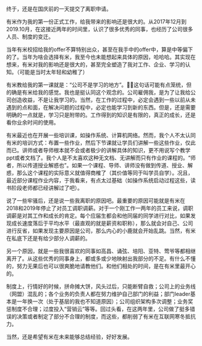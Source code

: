 终于，还是在国庆前的一天提交了离职申请。

有米作为我的第一份正式工作，给我带来的影响还是很大的。从2017年12月到2019.10月，在这接近两年的时间里，认识了很多优秀的同事，也经历了公司很多人员、制度的变迁。

当年有米校招给我的offer不算特别出众，甚至在我手中的offer中，算是中等偏下的了。当年为啥会选择有米，我至今也未能想起来具体的原因，哈哈哈。其实现在想来，有米对我的影响还是很大的，甚至完全塑造了我对工作、企业、学习的认知。（可能是当时太年轻和幼稚了）

有米教给我的第一课就是：“公司不是学习的地方”。这句话可能有点笼统，但的确是有米给我的感觉。我也是挺认同这个观念的。公司雇佣我，是为了让我给公司创造收益，不是让我学习的。当然，在工作的过程中，必定会遇到一些以前从未遇到的点和面，在解决问题的过程中，必定也能学习到新的东西。但是，还是需要明确的一点就是，学习只是附带的。工作得到的知识是有限的，真正的成长，还是看你业余时间的使用。

有米最近也在开展一些培训课，如操作系统、计算机网络。然而，我个人不太认同有米的培训方式：布置一些作业，然后下节课就让学员们讲解一些这些作业，仅此而已。讲师或者导师根本就不会或者极少的讲解具体的知识，更不用说写个教学ppt或者文档了。我个人是不太喜欢这种无文档、无讲解而只有作业的课程的。“师者，所以传道授业解惑也”。如果一个课程、导师、讲师没有做到传道、授业、解惑，那么这个课程的实际意义就值得商榷了（其价值等同于叫学员自学）。况且，最近部分课程作业内容，于我看来，有点太过基础（如操作系统启动过程这些，读书阶段老师都已经讲解过了吧）。

说了一些牢骚后，还是说一些我离职的原因吧。最重要的原因可能就是有米在2018和2019年停止了对员工调职调薪。对于一个刚工作一两年的员工来说，调职调薪是对其工作和成长的肯定。每个应届生都会和他同届的同学进行对比，如果发现成长速度落后于平均水平（最直观的就是薪资和职称），那么就会对自己、公司进行反省，如果发现主要原因是公司，那么内心的小鹿就会开始乱跳。当然，有米在私底下还是有给少部分人调薪的。

另一个原因，就是一些我很喜欢的同事如高昌、诵弦、培阳、亚特、莺爷等都相继离开了。从这些优秀的同事身上，都或多或少地映射出我部分的不足。有什么不懂的，努力无果后也可以很爽脆地请教他们。和他们相处的时间，是在有米里最开心的。

制度上，行情好的时候，拼命摊大饼，风头过后，只能断臂自救；公司上的业务线（网盟）混乱的；各个业务的负责人都在努力维护自己部门的利益；部门leader基本是一年换一次（处于基层的我也不知道原因）；公司组织架构多次调整；业务奖惩制度不合理；过度投入“营销云”等等。回过头看，在这两年里，公司做了挺多错误的决策或者制定了部分不合理的制度，而这些，都削弱了有米在互联网寒冬抵抗力。

当然，还是希望有米在未来能够总结经验，好好发展。